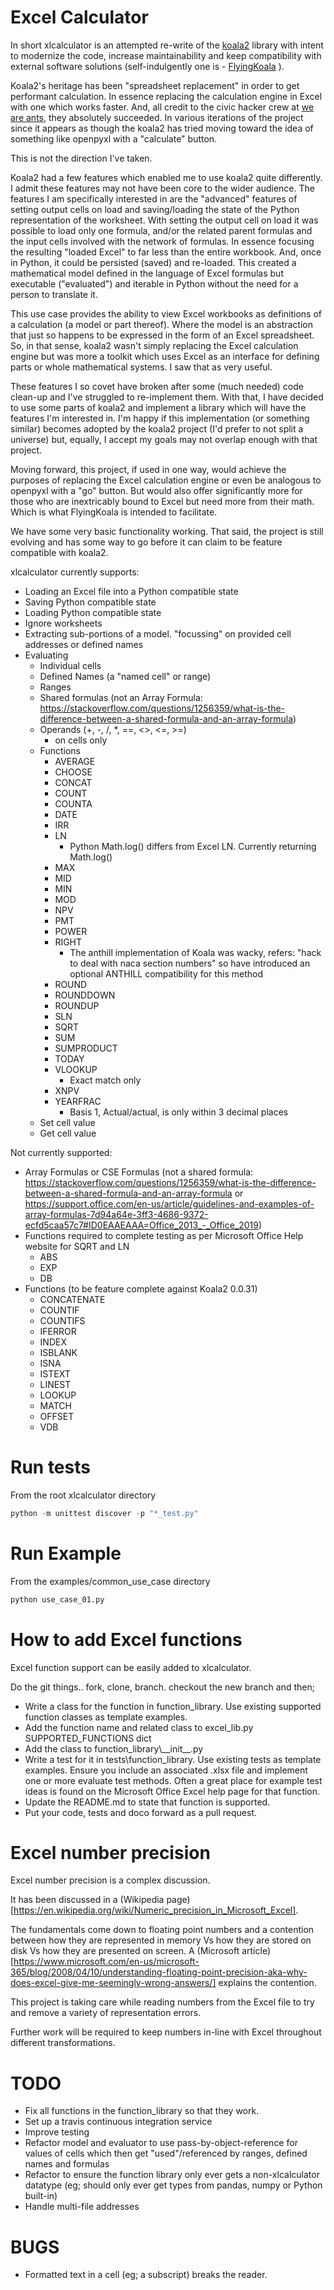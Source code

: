 
# Excel Calculator

In short xlcalculator is an attempted re-write of the [koala2](https://github.com/vallettea/koala) library with intent to modernize the code, increase maintainability and keep compatibility with external software solutions (self-indulgently one is - [FlyingKoala](https://github.com/bradbase/flyingkoala) ).

Koala2's heritage has been "spreadsheet replacement" in order to get performant calculation. In essence replacing the calculation engine in Excel with one which works faster. And, all credit to the civic hacker crew at [we are ants](https://weareants.fr/#!/koala-the-faster-excel), they absolutely succeeded. In various iterations of the project since it appears as though the koala2 has tried moving toward the idea of something like openpyxl with a "calculate" button.

This is not the direction I've taken.

Koala2 had a few features which enabled me to use koala2 quite differently. I admit these features may not have been core to the wider audience. The features I am specifically interested in are the "advanced" features of setting output cells on load and saving/loading the state of the Python representation of the worksheet. With setting the output cell on load it was possible to load only one formula, and/or the related parent formulas and the input cells involved with the network of formulas. In essence focusing the resulting "loaded Excel" to far less than the entire workbook. And, once in Python, it could be persisted (saved) and re-loaded. This created a mathematical model defined in the language of Excel formulas but executable ("evaluated") and iterable in Python without the need for a person to translate it.

This use case provides the ability to view Excel workbooks as definitions of a calculation (a model or part thereof). Where the model is an abstraction that just so happens to be expressed in the form of an Excel spreadsheet. So, in that sense, koala2 wasn't simply replacing the Excel calculation engine but was more a toolkit which uses Excel as an interface for defining parts or whole mathematical systems. I saw that as very useful.

These features I so covet have broken after some (much needed) code clean-up and I've struggled to re-implement them. With that, I have decided to use some parts of koala2 and implement a library which will have the features I'm interested in. I'm happy if this implementation (or something similar) becomes adopted by the koala2 project (I'd prefer to not split a universe) but, equally, I accept my goals may not overlap enough with that project.

Moving forward, this project, if used in one way, would achieve the purposes of replacing the Excel calculation engine or even be analogous to openpyxl with a "go" button. But would also offer significantly more for those who are inextricably bound to Excel but need more from their math. Which is what FlyingKoala is intended to facilitate.

We have some very basic functionality working. That said, the project is still evolving and has some way to go before it can claim to be feature compatible with koala2.

xlcalculator currently supports:
* Loading an Excel file into a Python compatible state
* Saving Python compatible state
* Loading Python compatible state
* Ignore worksheets
* Extracting sub-portions of a model. "focussing" on provided cell addresses or defined names
* Evaluating
  * Individual cells
  * Defined Names (a "named cell" or range)
  * Ranges
  * Shared formulas (not an Array Formula: https://stackoverflow.com/questions/1256359/what-is-the-difference-between-a-shared-formula-and-an-array-formula)
  * Operands (+, -, /, \*, ==, <>, <=, >=)
    * on cells only
  * Functions
    * AVERAGE
    * CHOOSE
    * CONCAT
    * COUNT
    * COUNTA
    * DATE
    * IRR
    * LN
      - Python Math.log() differs from Excel LN. Currently returning Math.log()
    * MAX
    * MID
    * MIN
    * MOD
    * NPV
    * PMT
    * POWER
    * RIGHT
      - The anthill implementation of Koala was wacky, refers: "hack to deal with naca section numbers" so have introduced an optional ANTHILL compatibility for this method
    * ROUND
    * ROUNDDOWN
    * ROUNDUP
    * SLN
    * SQRT
    * SUM
    * SUMPRODUCT
    * TODAY
    * VLOOKUP
      - Exact match only
    * XNPV
    * YEARFRAC
      - Basis 1, Actual/actual, is only within 3 decimal places
  * Set cell value
  * Get cell value

Not currently supported:
* Array Formulas or CSE Formulas (not a shared formula: https://stackoverflow.com/questions/1256359/what-is-the-difference-between-a-shared-formula-and-an-array-formula or https://support.office.com/en-us/article/guidelines-and-examples-of-array-formulas-7d94a64e-3ff3-4686-9372-ecfd5caa57c7#ID0EAAEAAA=Office_2013_-_Office_2019)
* Functions required to complete testing as per Microsoft Office Help website for SQRT and LN
  * ABS
  * EXP
  * DB
* Functions (to be feature complete against Koala2 0.0.31)
  * CONCATENATE
  * COUNTIF
  * COUNTIFS
  * IFERROR
  * INDEX
  * ISBLANK
  * ISNA
  * ISTEXT
  * LINEST
  * LOOKUP
  * MATCH
  * OFFSET
  * VDB

# Run tests
From the root xlcalculator directory
```python
python -m unittest discover -p "*_test.py"
```

# Run Example
From the examples/common_use_case directory
```python
python use_case_01.py
```

# How to add Excel functions
Excel function support can be easily added to xlcalculator.

Do the git things.. fork, clone, branch. checkout the new branch and then;
- Write a class for the function in function_library. Use existing supported function classes as template examples.
- Add the function name and related class to excel_lib.py SUPPORTED_FUNCTIONS dict
- Add the class to function_library\\\_\_init\_\_.py
- Write a test for it in tests\\function_library. Use existing tests as template examples. Ensure you include an associated .xlsx file and implement one or more evaluate test methods. Often a great place for example test ideas is found on the Microsoft Office Excel help page for that function.
- Update the README.md to state that function is supported.
- Put your code, tests and doco forward as a pull request.

# Excel number precision
Excel number precision is a complex discussion.

It has been discussed in a (Wikipedia page)[https://en.wikipedia.org/wiki/Numeric_precision_in_Microsoft_Excel].

The fundamentals come down to floating point numbers and a contention between how they are represented in memory Vs how they are stored on disk Vs how they are presented on screen. A (Microsoft article)[https://www.microsoft.com/en-us/microsoft-365/blog/2008/04/10/understanding-floating-point-precision-aka-why-does-excel-give-me-seemingly-wrong-answers/] explains the contention.

This project is taking care while reading numbers from the Excel file to try and remove a variety of representation errors.

Further work will be required to keep numbers in-line with Excel throughout different transformations.

# TODO
- Fix all functions in the function_library so that they work.
- Set up a travis continuous integration service
- Improve testing
- Refactor model and evaluator to use pass-by-object-reference for values of cells which then get "used"/referenced by ranges, defined names and formulas
- Refactor to ensure the function library only ever gets a non-xlcalculator datatype (eg; should only ever get types from pandas, numpy or Python built-in)
- Handle multi-file addresses

# BUGS
- Formatted text in a cell (eg; a subscript) breaks the reader.

